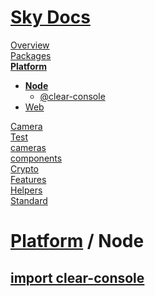 <!--- This Node was auto-generated using "npx sky readme" --> 

# [Sky Docs](../../README.md)

[Overview](..%2F..%2Fdocs%2FOverview.md)   
[Packages](..%2F..%2F%40pkgs%2FPackages.md)   
**[Platform](..%2F..%2F%40platform%2FPlatform.md)**   
* **[Node](..%2F..%2F%40platform%2Fnode%2FNode.md)**  
   * [@clear-console](..%2F..%2F%40platform%2Fnode%2F%40clear-console%2F%40clear-console.md)
* [Web](..%2F..%2F%40platform%2Fweb%2FWeb.md)
  
[Camera](..%2F..%2F%5Fexamples%2Fcameras%2FSkyPerspectiveCamera%2Fdocs%2FCamera.md)   
[Test](..%2F..%2F%5Fexamples%2Fcameras%2FSkyPerspectiveCamera%2Ftest%2FTest.md)   
[cameras](..%2F..%2Fcameras%2Fcameras.md)   
[components](..%2F..%2Fcomponents%2Fcomponents.md)   
[Crypto](..%2F..%2Fcrypto%2FCrypto.md)   
[Features](..%2F..%2Ffeatures%2FFeatures.md)   
[Helpers](..%2F..%2Fhelpers%2FHelpers.md)   
[Standard](..%2F..%2Fstandard%2FStandard.md)   

# [Platform](..%2F..%2F%40platform%2FPlatform.md) / Node

## [import clear-console](@clear-console/@clear-console.md)